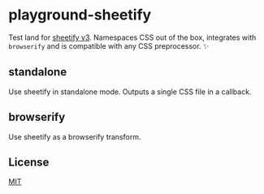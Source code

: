 # playground-sheetify
Test land for [sheetify v3](https://github.com/sheetify/sheetify). Namespaces
CSS out of the box, integrates with `browserify` and is compatible with any CSS
preprocessor. :sparkles:

## standalone
Use sheetify in standalone mode. Outputs a single CSS file in a callback.

## browserify
Use sheetify as a browserify transform.

## License
[MIT](https://tldrlegal.com/license/mit-license)
